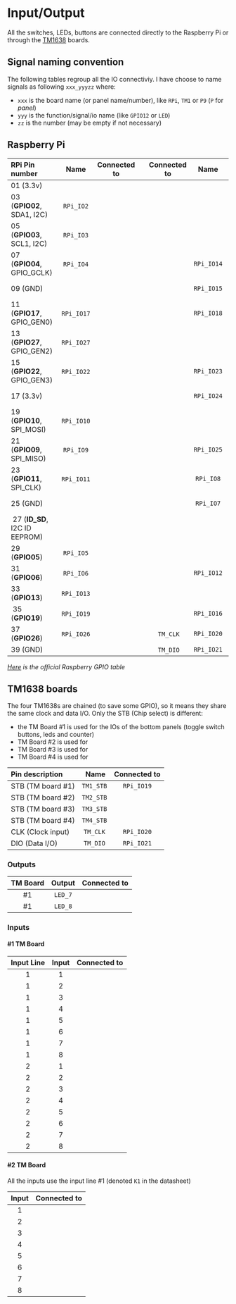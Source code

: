 # Input/Output

All the switches, LEDs, buttons are connected directly to the Raspberry Pi or through the [TM1638](TM1638.md) boards.

## Signal naming convention

The following tables regroup all the IO connectiviy. I have choose to name signals as following `xxx_yyyzz` where:
- `xxx` is the board name (or panel name/number), like `RPi`, `TM1` or `P9` (`P` for *panel*)
- `yyy` is the function/signal/io name (like `GPIO12` or `LED`)
- `zz` is the number (may be empty if not necessary)


## Raspberry Pi

| RPi Pin number                | Name       | Connected to  |   | Connected to  | Name       | RPi Pin number                       |
|:------------------------------|:----------:|:-------------:|:-:|:-------------:|:----------:|-------------------------------------:|
| 01 (3.3v)                     |            |               |   |               |            | (5v) 02                              |
| 03 (**GPIO02**, SDA1, I2C)    | `RPi_IO2`  |               |   |               |            | (5v) 04                              |
| 05 (**GPIO03**, SCL1, I2C)    | `RPi_IO3`  |               |   |               |            | (GND) 06                             |
| 07 (**GPIO04**, GPIO_GCLK)    | `RPi_IO4`  |               |   |               | `RPi_IO14` | (TXD0, **GPIO14**) 08                |
| 09 (GND)                      |            |               |   |               | `RPi_IO15` | (RXD0, **GPIO15**) 10                |
| 11 (**GPIO17**, GPIO_GEN0)    | `RPi_IO17` |               |   |               | `RPi_IO18` | (GPIO_GEN1, **GPIO18**) 12           |
| 13 (**GPIO27**, GPIO_GEN2)    | `RPi_IO27` |               |   |               |            | (GND) 14                             |
| 15 (**GPIO22**, GPIO_GEN3)    | `RPi_IO22` |               |   |               | `RPi_IO23` | (GPIO_GEN4, **GPIO23**) 16           |
| 17 (3.3v)                     |            |               |   |               | `RPi_IO24` | (GPIO_GEN5, **GPIO24**) 18           |
| 19 (**GPIO10**, SPI_MOSI)     | `RPi_IO10` |               |   |               |            | (GND) 20                             |
| 21 (**GPIO09**, SPI_MISO)     | `RPi_IO9`  |               |   |               | `RPi_IO25` | (GPIO_GEN6, **GPIO25**) 22           |
| 23 (**GPIO11**, SPI_CLK)      | `RPi_IO11` |               |   |               | `RPi_IO8`  | (SPI_CE0_N, **GPIO08**) 24           |
| 25 (GND)                      |            |               |   |               | `RPi_IO7`  | (SPI_CE1_N, **GPIO07**) 26           |
| 27 (**ID_SD**, I2C ID EEPROM) |            |               |   |               |            | (I2C ID EEPROM, **ID_SC**) 28        |
| 29 (**GPIO05**)               | `RPi_IO5`  |               |   |               |            | (GND) 30                             |
| 31 (**GPIO06**)               | `RPi_IO6`  |               |   |               | `RPi_IO12` | (**GPIO12**) 32                      |
| 33 (**GPIO13**)               | `RPi_IO13` |               |   |               |            | (GND) 34                             |
| 35 (**GPIO19**)               | `RPi_IO19` |               |   |               | `RPi_IO16` | (**GPIO16**) 36                      |
| 37 (**GPIO26**)               | `RPi_IO26` |               |   | `TM_CLK`      | `RPi_IO20` | (**GPIO20**) 38                      |
| 39 (GND)                      |            |               |   | `TM_DIO`      | `RPi_IO21` | (**GPIO21**) 40                      |


*[Here](datasheet/RPi3-GPIO.png) is the official Raspberry GPIO table*

## TM1638 boards

The four TM1638s are chained (to save some GPIO), so it means they share the same clock and data I/O. Only the STB (Chip select) is different:
- the TM Board #1 is used for the IOs of the bottom panels (toggle switch buttons, leds and counter)
- TM Board #2 is used for
- TM Board #3 is used for
- TM Board #4 is used for


| Pin description   | Name      | Connected to |
|:------------------|:---------:|:------------:|
| STB (TM board #1) | `TM1_STB` | `RPi_IO19`   |
| STB (TM board #2) | `TM2_STB` |              |
| STB (TM board #3) | `TM3_STB` |              |
| STB (TM board #4) | `TM4_STB` |              |
| CLK (Clock input) | `TM_CLK`  | `RPi_IO20`   |
| DIO (Data I/O)    | `TM_DIO`  | `RPi_IO21`   |


### Outputs

| TM Board | Output   | Connected to |
|:--------:|:--------:|:------------:|
| #1       | `LED_7`  |              |
| #1       | `LED_8`  |              |



### Inputs

#### #1 TM Board
| Input Line | Input   | Connected to |
|:----------:|:-------:|:------------:|
| 1          | 1       |              |
| 1          | 2       |              |
| 1          | 3       |              |
| 1          | 4       |              |
| 1          | 5       |              |
| 1          | 6       |              |
| 1          | 7       |              |
| 1          | 8       |              |
| 2          | 1       |              |
| 2          | 2       |              |
| 2          | 3       |              |
| 2          | 4       |              |
| 2          | 5       |              |
| 2          | 6       |              |
| 2          | 7       |              |
| 2          | 8       |              |


#### #2 TM Board
All the inputs use the input line #1 (denoted `K1` in the datasheet)

| Input   | Connected to |
|:-------:|:------------:|
| 1       |              |
| 2       |              |
| 3       |              |
| 4       |              |
| 5       |              |
| 6       |              |
| 7       |              |
| 8       |              |